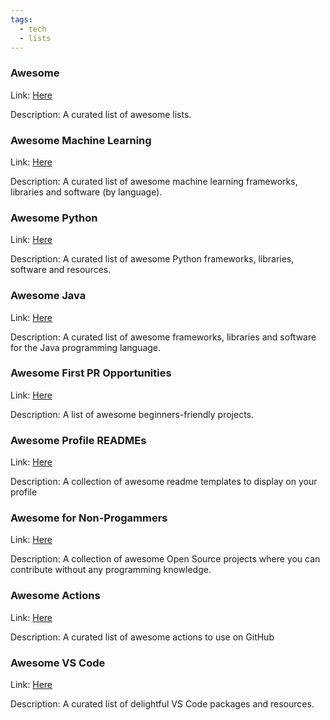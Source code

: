 ```yaml
---
tags:
  - tech
  - lists
---
```


### **Awesome**
Link: [Here](https://github.com/sindresorhus/awesome)

Description: A curated list of awesome lists.
### **Awesome Machine Learning**
Link: [Here](https://github.com/josephmisiti/awesome-machine-learning)

Description: A curated list of awesome machine learning frameworks, libraries and software (by language).
### **Awesome Python**
Link: [Here](https://github.com/vinta/awesome-python)

Description: A curated list of awesome Python frameworks, libraries, software and resources.
### **Awesome Java**
Link: [Here](https://github.com/akullpp/awesome-java)

Description: A curated list of awesome frameworks, libraries and software for the Java programming language.
### **Awesome First PR Opportunities**
Link: [Here](https://github.com/MunGell/awesome-for-beginners)

Description: A list of awesome beginners-friendly projects.
### **Awesome Profile READMEs**
Link: [Here](https://github.com/kautukkundan/Awesome-Profile-README-templates)

Description: A collection of awesome readme templates to display on your profile
### **Awesome for Non-Progammers**
Link: [Here](https://github.com/szabgab/awesome-for-non-programmers)

Description: A collection of awesome Open Source projects where you can contribute without any programming knowledge.
### **Awesome Actions**
Link: [Here](https://github.com/sdras/awesome-actions)

Description: A curated list of awesome actions to use on GitHub
### **Awesome VS Code**
Link: [Here](https://github.com/viatsko/awesome-vscode)

Description: A curated list of delightful VS Code packages and resources.